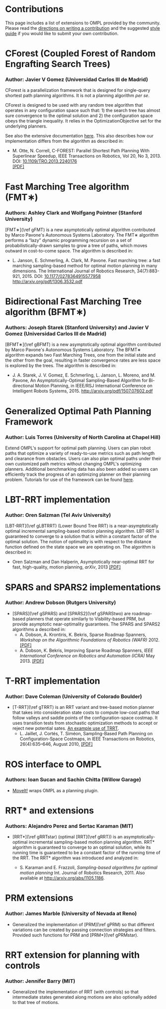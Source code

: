 # Contributions

This page includes a list of extensions to OMPL provided by the community. Please read the [directions on writing a contribution](contrib.html) and the suggested [style guide](styleGuide.html) if you would like to submit your own contribution.

# CForest (Coupled Forest of Random Engrafting Search Trees)

### Author: Javier V Gomez (Universidad Carlos III de Madrid)

CForest is a parallelization framework that is designed for single-query shortest
path planning algorithms. It is not a planning algorithm <em>per se</em>.

CForest is designed to be used with any random tree algorithm that operates
in any configuration space such that: 1) the search tree has almost sure
convergence to the optimal solution and 2) the configuration space obeys
the triangle inequality. It relies in the OptimizationObjective set for
the underlying planners.

See also the extensive documentation [here](CForest.html). This also describes how our implementation differs from the algorithm as described in:
- M. Otte, N. Correll, C-FOREST: Parallel Shortest Path Planning With
Superlinear Speedup, IEEE Transactions on Robotics, Vol 20, No 3, 2013.
DOI: [10.1109/TRO.2013.2240176](http://dx.doi.org/10.1109/TRO.2013.2240176)<br>
[[PDF]](http://ieeexplore.ieee.org/ielx5/8860/6522877/06425493.pdf?tp=&amp;arnumber=6425493&amp;isnumber=6522877)

# Fast Marching Tree algorithm (FMT∗)

### Authors: Ashley Clark and Wolfgang Pointner (Stanford University)

[FMT∗](\ref gFMT) is a new asymptotically optimal algorithm contributed by Marco Pavone's Autonomous Systems Laboratory. The FMT∗ algorithm performs a “lazy” dynamic programming recursion on a set of probabilistically-drawn samples to grow a tree of paths, which moves outward in cost-to-come space. The algorithm is described in:
-  L. Janson, E. Schmerling, A. Clark, M. Pavone. Fast marching tree: a fast marching sampling-based method for optimal motion planning in many dimensions. The International Journal of Robotics Research, 34(7):883-921, 2015. DOI: [10.1177/0278364915577958](http://dx.doi.org/10.1177/0278364915577958) http://arxiv.org/pdf/1306.3532.pdf

# Bidirectional Fast Marching Tree algorithm (BFMT∗)

### Authors: Joseph Starek (Stanford University) and Javier V Gomez (Universidad Carlos III de Madrid)

[BFMT∗](\ref gBFMT) is a new asymptotically optimal algorithm contributed by Marco Pavone's Autonomous Systems Laboratory. The BFMT∗ algorithm expands two Fast Marching Trees, one from the initial state and the other from the goal, resulting in faster convergence rates are less space is explored by the trees. The algorithm is described in:
- J. A. Starek, J. V. Gomez, E. Schmerling, L. Janson, L. Moreno, and M. Pavone, An Asymptotically-Optimal Sampling-Based Algorithm for Bi-directional Motion Planning, in IEEE/RSJ International Conference on Intelligent Robots Systems, 2015. http://arxiv.org/pdf/1507.07602.pdf

# Generalized Optimal Path Planning Framework

### Author: Luis Torres (University of North Carolina at Chapel Hill)

Extend OMPL's support for optimal path planning. Users can plan robot paths that optimize a variety of ready-to-use metrics such as path length and clearance from obstacles. Users can also plan optimal paths under their own customized path metrics without changing OMPL's optimizing planners. Additional benchmarking data has also been added so users can efficiently track the progress of an optimizing planner on their planning problem. Tutorials for use of the framework can be found [here](optimalPlanning.html).

# LBT-RRT implementation

### Author: Oren Salzman (Tel Aviv University)

[LBT-RRT](\ref gLBTRRT) (Lower Bound Tree RRT) is a near-asymptotically optimal incremental sampling-based motion planning algorithm. LBT-RRT is guaranteed to converge to a solution that is within a constant factor of the optimal solution. The notion of optimality is with respect to the distance function defined on the state space we are operating on. The algorithm is described in:
- Oren Salzman and Dan Halperin, Asymptotically near-optimal RRT for fast, high-quality, motion planning,
_arXiv_, 2013 [[PDF]](http://arxiv.org/pdf/1308.0189.pdf)

# SPARS and SPARS2 implementations

### Author: Andrew Dobson (Rutgers University)

- [SPARS](\ref gSPARS) and [SPARS2](\ref gSPARStwo) are roadmap-based planners that operate similarly to Visbility-based PRM, but provide asymptotic near-optimality guarantees. The SPARS and SPARS2 algorithms a described in:
    - A. Dobson, A. Krontiris, K. Bekris, Sparse Roadmap Spanners, _Workshop on the Algorithmic Foundations of Robotics (WAFR)_ 2012. [[PDF]](http://www.cs.rutgers.edu/~kb572/pubs/sparse_roadmap_spanner.pdf)
    - A. Dobson, K. Bekris, Improving Sparse Roadmap Spanners, _IEEE International Conference on Robotics and Automation (ICRA)_ May 2013. [[PDF]](http://www.cs.rutgers.edu/~kb572/pubs/spars2.pdf)

# T-RRT implementation

### Author: Dave Coleman (University of Colorado Boulder)

- [T-RRT](\ref gTRRT) is an RRT variant and tree-based motion planner that takes into consideration state costs to compute low-cost paths that follow valleys and saddle points of the configuration-space costmap. It uses transition tests from stochastic optimization methods to accept or reject new potential sates. [An example use of TRRT](https://github.com/davetcoleman/ompl_rviz_viewer).
    - L. Jaillet, J. Cortés, T. Siméon, Sampling-Based Path Planning on Configuration-Space Costmaps, in IEEE Transactions on Robotics, 26(4):635–646, August 2010, [[PDF]](http://homepages.laas.fr/nic/Papers/10TRO.pdf)

# ROS interface to OMPL

### Authors: Ioan Sucan and Sachin Chitta (Willow Garage)

- [MoveIt!](http://moveit.ros.org) wraps OMPL as a planning plugin.

# RRT* and extensions

### Authors: Alejandro Perez and Sertac Karaman (MIT)

- [RRT*](\ref gRRTstar) (optimal [RRT](\ref gRRT)) is an asymptotically-optimal incremental sampling-based motion planning algorithm. RRT* algorithm is guaranteed to converge to an optimal solution, while its running time is guaranteed to be a constant factor of the running time of the RRT. The RRT* algorithm was introduced and analyzed in:

    - S. Karaman and E. Frazzoli, _Sampling-based algorithms for optimal motion planning_ Int. Journal of Robotics Research, 2011. Also available at http://arxiv.org/abs/1105.1186.


# PRM extensions

### Author: James Marble (University of Nevada at Reno)

- Generalized the implementation of [PRM](\ref gPRM) so that different variations can be created by passing connection strategies and filters. Provided such functions for PRM and [PRM*](\ref gPRMstar).


# RRT extension for planning with controls

### Author: Jennifer Barry (MIT)

- Generalized the implementation of RRT (with controls) so that intermediate states generated along motions are also optionally added to that tree of motions.
